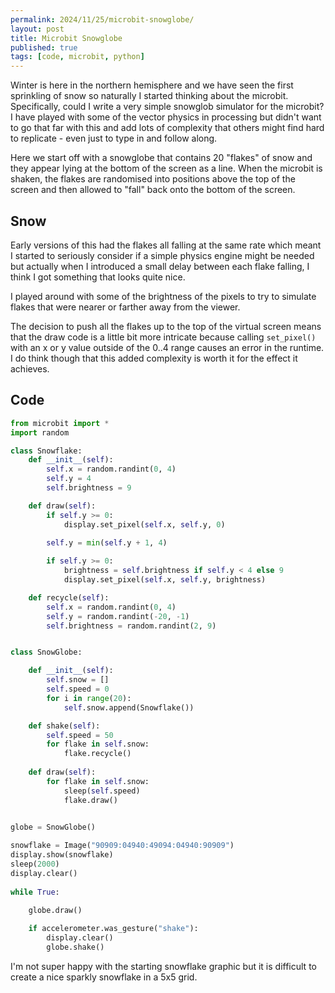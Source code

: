 ```yaml
---
permalink: 2024/11/25/microbit-snowglobe/
layout: post
title: Microbit Snowglobe
published: true
tags: [code, microbit, python]
---
```


Winter is here in the northern hemisphere and we have seen the first sprinkling of snow so naturally I started thinking about the microbit. Specifically, could I 
write a very simple snowglob simulator for the microbit? I have played with 
some of the vector physics in processing but didn't want to go that far with this 
and add lots of complexity that others might find hard to replicate - even just to 
type in and follow along. 

Here we start off with a snowglobe that contains 20 "flakes" of snow and they appear lying at the bottom of the screen as a line. When the microbit is shaken, the flakes are randomised into positions above the top of the screen and then allowed to "fall" back onto the bottom of the screen.  

## Snow 

Early versions of this had the flakes all falling at the same rate which meant I 
started to seriously consider if a simple physics engine might be needed but actually when I introduced a small delay between each flake falling, I think I got 
something that looks quite nice. 

I played around with some of the brightness of the pixels to try to simulate flakes that were nearer or farther away from the viewer. 

The decision to push all the flakes up to the top of the virtual screen means that the draw code is a little bit more intricate because calling ```set_pixel()``` with an x or y value outside of the 0..4 range causes an error in the runtime. I do think though that this added complexity is worth it for the effect it achieves.

## Code

```python
from microbit import *
import random

class Snowflake:
    def __init__(self):
        self.x = random.randint(0, 4)
        self.y = 4
        self.brightness = 9

    def draw(self):
        if self.y >= 0:
            display.set_pixel(self.x, self.y, 0)
            
        self.y = min(self.y + 1, 4)

        if self.y >= 0:
            brightness = self.brightness if self.y < 4 else 9
            display.set_pixel(self.x, self.y, brightness)

    def recycle(self):
        self.x = random.randint(0, 4)
        self.y = random.randint(-20, -1)
        self.brightness = random.randint(2, 9)


class SnowGlobe:

    def __init__(self):
        self.snow = []
        self.speed = 0
        for i in range(20):
            self.snow.append(Snowflake())

    def shake(self):
        self.speed = 50
        for flake in self.snow:
            flake.recycle()
            
    def draw(self):
        for flake in self.snow:
            sleep(self.speed)
            flake.draw()
            

globe = SnowGlobe()

snowflake = Image("90909:04940:49094:04940:90909")
display.show(snowflake)
sleep(2000)
display.clear()
        
while True:

    globe.draw()  
    
    if accelerometer.was_gesture("shake"):
        display.clear()
        globe.shake()

```

I'm not super happy with the starting snowflake graphic but it is difficult to 
create a nice sparkly snowflake in a 5x5 grid.

